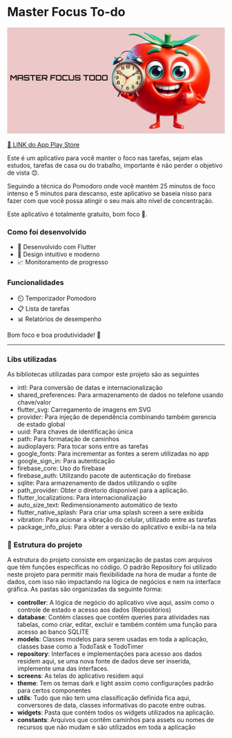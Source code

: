# Master Focus To-do

![imagem de capa do app](./snapshots/spap.png)

[📲 LINK do App Play Store](https://play.google.com/store/apps/details?id=com.hdmtecnologia.master_focus_todo&pcampaignid=web_share)

Este é um aplicativo para você manter o foco nas tarefas, sejam elas estudos, tarefas de casa
ou do trabalho, importante é não perder o objetivo de vista 😊.

Seguindo a técnica do Pomodoro onde você mantém 25 minutos de foco intenso e 5 minutos para descanso,
este aplicativo se baseia nisso para fazer com que você possa atingir o seu mais alto nível de concentração.

Este aplicativo é totalmente gratuito, bom foco 💪.

### Como foi desenvolvido

- 🚀 Desenvolvido com Flutter
- 🎨 Design intuitivo e moderno
- 📈 Monitoramento de progresso

### Funcionalidades

- ⏲️ Temporizador Pomodoro
- 📋 Lista de tarefas
- 📊 Relatórios de desempenho

Bom foco e boa produtividade! 🚀

---

### Libs utilizadas

As bibliotecas utilizadas para compor este projeto são as seguintes

- intl: Para conversão de datas e internacionalização
- shared_preferences: Para armazenamento de dados no telefone usando chave/valor
- flutter_svg: Carregamento de imagens em SVG
- provider: Para injeção de dependência combinando também gerencia de estado global
- uuid: Para chaves de identificação única
- path: Para formatação de caminhos
- audioplayers: Para tocar sons entre as tarefas
- google_fonts: Para incrementar as fontes a serem utilizadas no app
- google_sign_in: Para autenticação
- firebase_core: Uso do firebase
- firebase_auth: Utilizando pacote de autenticação do firebase
- sqlite: Para armazenamento de dados utilizando o sqlite
- path_provider: Obter o diretorio disponivel para a aplicação.
- flutter_localizations: Para internacionalização
- auto_size_text: Redimensionamento automático de texto
- flutter_native_splash: Para criar uma splash screen a sere exibida
- vibration: Para acionar a vibração do celular, utilizado entre as tarefas
- package_info_plus: Para obter a versão do aplicativo e exibi-la na tela

### 📁 **Estrutura do projeto**

A estrutura do projeto consiste em organização de pastas com arquivos que têm funções específicas no código.
O padrão Repository foi utilizado neste projeto para permitir mais flexibilidade na hora de mudar a fonte de dados,
com isso não impactando na lógica de negócios e nem na interface gráfica. As pastas são organizadas da seguinte forma:

- **controller**: A lógica de negócio do aplicativo vive aqui, assim como o controle de estado e acesso aos dados (Repositórios)
- **database**: Contém classes que contêm queries para atividades nas tabelas, como criar, editar, excluir e também contém uma função para acesso ao banco SQLITE
- **models**: Classes modelos para serem usadas em toda a aplicação, classes base como a TodoTask e TodoTimer
- **repository**: Interfaces e implementações para acesso aos dados residem aqui, se uma nova fonte de dados deve ser inserida, implemente uma das interfaces.
- **screens**: As telas do aplicativo residem aqui
- **theme**: Tem os temas dark e light assim como configurações padrão para certos componentes
- **utils**: Tudo que não tem uma classificação definida fica aqui, conversores de data, classes informativas do pacote entre outras.
- **widgets**: Pasta que contém todos os widgets utilizados na aplicação.
- **constants**: Arquivos que contêm caminhos para assets ou nomes de recursos que não mudam e são utilizados em toda a aplicação

